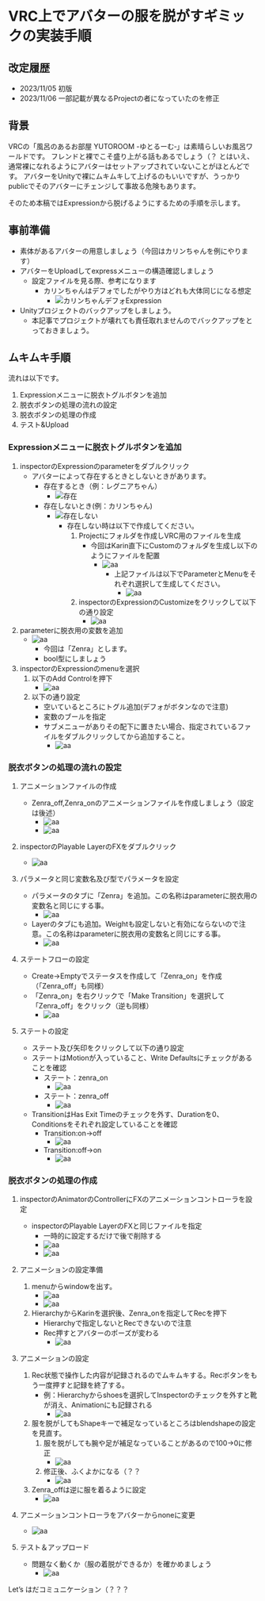 # VRC上でアバターの服を脱がすギミックの実装手順

## 改定履歴

* 2023/11/05 初版
* 2023/11/06 一部記載が異なるProjectの者になっていたのを修正

## 背景

VRCの「風呂のあるお部屋 YUTOROOM -ゆとるーむ‐」は素晴らしいお風呂ワールドです。
フレンドと裸でこそ盛り上がる話もあるでしょう（？
とはいえ、通常裸になれるようにアバターはセットアップされていないことがほとんどです。
アバターをUnityで裸にムキムキして上げるのもいいですが、うっかりpublicでそのアバターにチェンジして事故る危険もあります。

そのため本稿ではExpressionから脱げるようにするための手順を示します。

## 事前準備

* 素体があるアバターの用意しましょう（今回はカリンちゃんを例にやります）
* アバターをUploadしてexpressメニューの構造確認しましょう
    * 設定ファイルを見る際、参考になります
        * カリンちゃんはデフォでしたがやり方はどれも大体同じになる想定
            * ![カリンちゃんデフォExpression](01_01_Karin_default.png)
* Unityプロジェクトのバックアップをしましょう。
    * 本記事でプロジェクトが壊れても責任取れませんのでバックアップをとっておきましょう。

## ムキムキ手順

流れは以下です。

1. Expressionメニューに脱衣トグルボタンを追加
1. 脱衣ボタンの処理の流れの設定
1. 脱衣ボタンの処理の作成
1. テスト&Upload

### Expressionメニューに脱衣トグルボタンを追加

1. inspectorのExpressionのparameterをダブルクリック
    * アバターによって存在するときとしないときがあります。
        * 存在するとき（例：レグニアちゃん）
            * ![存在](02_02_select_exist.png)
        * 存在しないとき(例：カリンちゃん)
            * ![存在しない](02_03_select_not_exist.png)
                * 存在しない時は以下で作成してください。
                    1. Projectにフォルダを作成しVRC用のファイルを生成
                        * 今回はKarin直下にCustomのフォルダを生成し以下のようにファイルを配置
                            * ![aa](02_05_create_file.png)
                                * 上記ファイルは以下でParameterとMenuをそれぞれ選択して生成してください。
                                    * ![aa](02_04_create_newfile.png)
                    1. inspectorのExpressionのCustomizeをクリックして以下の通り設定
                        * ![aa](02_06_select_not_exist_02.png)
1. parameterに脱衣用の変数を追加
    * ![aa](03_01_add_parameter.png)
        * 今回は「Zenra」とします。
        * bool型にしましょう
1. inspectorのExpressionのmenuを選択
    1. 以下のAdd Controlを押下
        * ![aa](04_01_add.png)
    1. 以下の通り設定
        * 空いているところにトグル追加(デフォがボタンなので注意)
        * 変数のブールを指定
        * サブメニューがありその配下に置きたい場合、指定されているファイルをダブルクリックしてから追加すること。
            * ![aa](04_02_add.png)

### 脱衣ボタンの処理の流れの設定

1. アニメーションファイルの作成
    * Zenra_off,Zenra_onのアニメーションファイルを作成しましょう（設定は後述）
        * ![aa](05_01_animation.png)
        * ![aa](05_02_animation.png)
1. inspectorのPlayable LayerのFXをダブルクリック
    * ![aa](06_01_playableLayers.png)
1. パラメータと同じ変数名及び型でパラメータを設定
    * パラメータのタブに「Zenra」を追加。この名称はparameterに脱衣用の変数名と同じにする事。
        * ![aa](07_01_add_parm.png)
    * Layerのタブにも追加。Weightも設定しないと有効にならないので注意。この名称はparameterに脱衣用の変数名と同じにする事。
        * ![aa](07_02_add_parm.png)
1. ステートフローの設定
    * Create->Emptyでステータスを作成して「Zenra_on」を作成（「Zenra_off」も同様）
    * 「Zenra_on」を右クリックで「Make Transition」を選択して「Zenra_off」をクリック（逆も同様）
        * ![aa](08_01_status.png)

1. ステートの設定
    * ステート及び矢印をクリックして以下の通り設定
    * ステートはMotionが入っていること、Write Defaultsにチェックがあることを確認
        * ステート：zenra_on
            * ![aa](09_01_zenra_on.png)
        * ステート：zenra_off
            * ![aa](09_02_zenra_off.png)
    * TransitionはHas Exit Timeのチェックを外す、Durationを0、Conditionsをそれぞれ設定していることを確認
        * Transition:on->off
            * ![aa](09_03_on_off.png)
        * Transition:off->on
            * ![aa](09_04_off_on.png)

### 脱衣ボタンの処理の作成

1. inspectorのAnimatorのControllerにFXのアニメーションコントローラを設定
    * inspectorのPlayable LayerのFXと同じファイルを指定
        * 一時的に設定するだけで後で削除する
        * ![aa](10_01_avater_fx.png)
        * ![aa](10_02_setting.png)

1. アニメーションの設定準備
    1. menuからwindowを出す。
        * ![aa](11_01_menu.png)
        * ![aa](11_02_animation_menu.png)
    1. HierarchyからKarinを選択後、Zenra_onを指定してRecを押下
        * Hierarchyで指定しないとRecできないので注意
        * Rec押すとアバターのポーズが変わる
            * ![aa](11_03_rec.png)

1. アニメーションの設定
    1. Rec状態で操作した内容が記録されるのでムキムキする。Recボタンをもう一度押すと記録を終了する。
        * 例：Hierarchyからshoesを選択してInspectorのチェックを外すと靴が消え、Animationにも記録される
            * ![aa](12_01_shoes_none.png)
    1. 服を脱がしてもShapeキーで補足なっているところはblendshapeの設定を見直す。
        1. 服を脱がしても腕や足が補足なっていることがあるので100->0に修正
            * ![aa](12_02_nikunasi.png)
        1. 修正後、ふくよかになる（？？
            * ![aa](12_03_fukuyoka.png)
    1. Zenra_offは逆に服を着るように設定
        * ![aa](12_04_modoshi.png)
1. アニメーションコントローラをアバターからnoneに変更
    * ![aa](14_01_none.png)
1. テスト＆アップロード
    * 問題なく動くか（服の着脱ができるか）を確かめましょう
        * ![aa](15_01_test.png)

Let’s はだコミュニケーション（？？？
